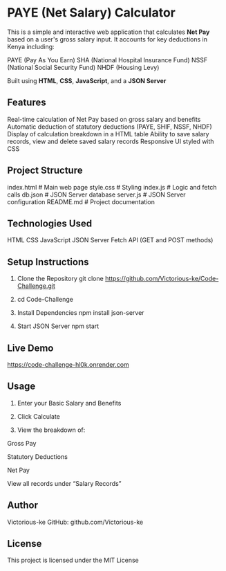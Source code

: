 # PAYE (Net Salary) Calculator

This is a simple and interactive web application that calculates **Net Pay** based on a user's gross salary input. It accounts for key deductions in Kenya including:

PAYE (Pay As You Earn)
SHA (National Hospital Insurance Fund)
NSSF (National Social Security Fund)
NHDF (Housing Levy)

Built using **HTML**, **CSS**, **JavaScript**, and a **JSON Server** 



## Features

Real-time calculation of Net Pay based on gross salary and benefits
Automatic deduction of statutory deductions (PAYE, SHIF, NSSF, NHDF)
Display of calculation breakdown in a HTML table
Ability to save salary records, view and delete saved salary records
Responsive UI styled with CSS



## Project Structure

index.html           # Main web page
style.css            # Styling
index.js             # Logic and fetch calls
db.json              # JSON Server database
server.js            # JSON Server configuration
README.md            # Project documentation


## Technologies Used
HTML
CSS
JavaScript
JSON Server
Fetch API (GET and POST methods)


## Setup Instructions
1. Clone the Repository
git clone https://github.com/Victorious-ke/Code-Challenge.git

2. cd Code-Challenge

3. Install Dependencies
npm install json-server

4. Start JSON Server
npm start


## Live Demo 
 https://code-challenge-hl0k.onrender.com


## Usage
1. Enter your Basic Salary and Benefits
2. Click Calculate

3. View the breakdown of:

Gross Pay

Statutory Deductions

Net Pay

View all records under “Salary Records”


## Author
Victorious-ke
GitHub: github.com/Victorious-ke


## License
This project is licensed under the MIT License 











